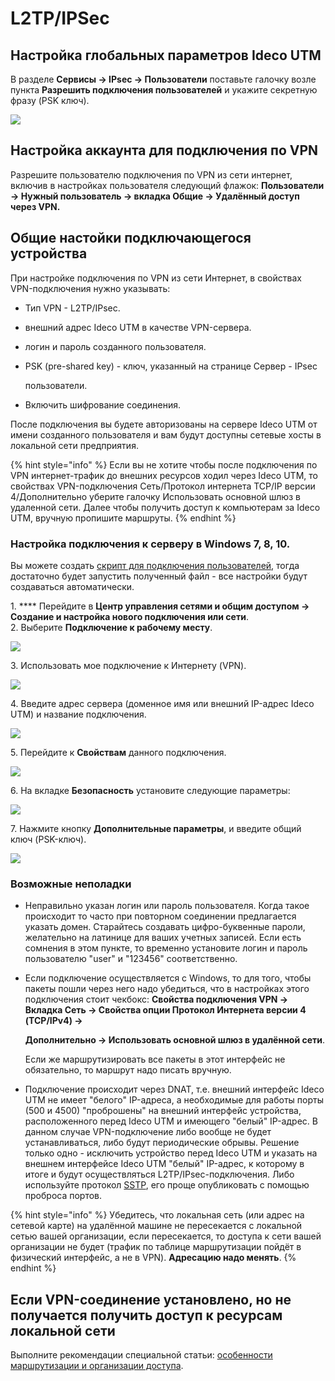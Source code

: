 # L2TP/IPSec

## Настройка глобальных параметров Ideco UTM

В разделе **Сервисы -> IPsec -> Пользователи** поставьте галочку возле пункта **Разрешить подключения пользователей** и укажите секретную фразу (PSK ключ).

![](../../../../attachments/2261077/11436123.jpg)

## Настройка аккаунта для подключения по VPN

Разрешите пользователю подключения по VPN из сети интернет, включив в настройках пользователя следующий флажок: **Пользователи -> Нужный пользователь -> вкладка Общие -> Удалённый доступ через VPN.**

## Общие настойки подключающегося устройства

При настройке подключения по VPN из сети Интернет, в свойствах VPN-подключения нужно указывать:

* Тип VPN - L2TP/IPsec.
* внешний адрес Ideco UTM в качестве VPN-сервера.
* логин и пароль созданного пользователя.
*   PSK (pre-shared key) - ключ, указанный на странице Сервер - IPsec

    пользователи.
* Включить шифрование соединения.

После подключения вы будете авторизованы на сервере Ideco UTM от имени созданного пользователя и вам будут доступны сетевые хосты в локальной сети предприятия.

{% hint style="info" %}
Если вы не хотите чтобы после подключения по VPN интернет-трафик до внешних ресурсов ходил через Ideco UTM, то свойствах VPN-подключения Сеть/Протокол интернета TCP/IP версии 4/Дополнительно уберите галочку Использовать основной шлюз в удаленной сети. Далее чтобы получить доступ к компьютерам за Ideco UTM, вручную пропишите маршруты.
{% endhint %}

### Настройка подключения к серверу в Windows 7, 8, 10.

Вы можете создать [скрипт для подключения пользователей](skript\_avtomaticheskogo\_sozdaniya\_polzovatelskikh\_podklyuchenii\_po\_l2tp\_ipsec.md), тогда достаточно будет запустить полученный файл - все настройки будут создаваться автоматически.

1\. **** Перейдите в **Центр управления сетями и общим доступом -> Создание и настройка нового подключения или сети**.\
2\. Выберите **Подключение к рабочему месту**.

![](<../../../../.gitbook/assets/vpn2 (2) (2) (2) (1) (2) (1).png>)

3\. Использовать мое подключение к Интернету (VPN). &#x20;

![](<../../../../.gitbook/assets/vpn3 (1) (1) (1) (1) (1) (1) (2) (2) (2) (2) (1) (1) (2).png>)

4\. Введите адрес сервера (доменное имя или внешний IP-адрес Ideco UTM) и название подключения. &#x20;

![](<../../../../.gitbook/assets/vpn4 (1) (2) (2) (2) (2) (2) (1) (1) (3).png>)

5\. Перейдите к **Свойствам** данного подключения. &#x20;

![](../../../../.gitbook/assets/vpn5.png)

6\. На вкладке **Безопасность** установите следующие параметры: &#x20;

![](<../../../../.gitbook/assets/2424872 (2) (1).png>)

7\. Нажмите кнопку **Дополнительные параметры**, и введите общий ключ (PSK-ключ). &#x20;

![](<../../../../.gitbook/assets/2424873 (2) (1) (2) (1).png>)

### Возможные неполадки

* Неправильно указан логин или пароль пользователя. Когда такое происходит то часто при повторном соединении предлагается указать домен. Старайтесь создавать цифро-буквенные пароли, желательно на латинице для ваших учетных записей. Если есть сомнения в этом пункте, то временно установите логин и пароль пользователю "user" и "123456" соответственно.
*   Если подключение осуществляется с Windows, то для того, чтобы пакеты пошли через него надо убедиться, что в настройках этого подключения стоит чекбокс: **Свойства подключения VPN -> Вкладка Сеть -> Свойства опции Протокол Интернета версии 4 (TCP/IPv4) ->**

    **Дополнительно -> Использовать основной шлюз в удалённой сети**.

    Если же маршрутизировать все пакеты в этот интерфейс не обязательно, то маршрут надо писать вручную.
* Подключение происходит через DNAT, т.е. внешний интерфейс Ideco UTM не имеет "белого" IP-адреса, а необходимые для работы порты (500 и 4500) "проброшены" на внешний интерфейс устройства, расположенного перед Ideco UTM и имеющего "белый" IP-адрес. В данном случае VPN-подключение либо вообще не будет устанавливаться, либо будут периодические обрывы. Решение только одно - исключить устройство перед Ideco UTM и указать на внешнем интерфейсе Ideco UTM "белый" IP-адрес, к которому в итоге и будут осуществляться L2TP/IPsec-подключения. Либо используйте протокол [SSTP](../sstp/), его проще опубликовать с помощью проброса портов.

{% hint style="info" %}
Убедитесь, что локальная сеть (или адрес на сетевой карте) на удалённой машине не пересекается с локальной сетью вашей организации, если пересекается, то доступа к сети вашей организации не будет (трафик по таблице маршрутизации пойдёт в физический интерфейс, а не в VPN). **Адресацию надо менять**.
{% endhint %}

## Если VPN-соединение установлено, но не получается получить доступ к ресурсам локальной сети

Выполните рекомендации специальной статьи: [особенности маршрутизации и организации доступа](../features.md).

